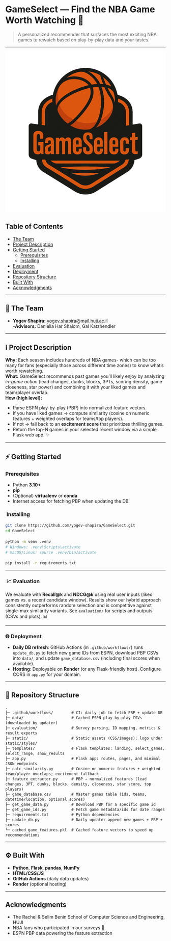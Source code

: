 # GameSelect — Find the NBA Game Worth Watching 🏀

> A personalized recommender that surfaces the most exciting NBA games to rewatch based on play-by-play data and your tastes.
---
![Project Cover Image](/static/GameSelect.png)
## Table of Contents
- [The Team](#the-team)
- [Project Description](#project-description)
- [Getting Started](#-getting-started)
  - [Prerequisites](#prerequisites)
  - [Installing](#️-installing)
- [Evaluation](#evaluation)
- [Deployment](#deployment)
- [Repository Structure](#repository-structure)
- [Built With](#️-built-with)
- [Acknowledgments](#acknowledgments)

---

## 👥 The Team
- **Yogev Shapira:** yogev.shapira@mail.huji.ac.il  
-**Advisors:** Daniella Har Shalom, Gal Katzhendler

---

## ℹ️ Project Description
**Why:** Each season includes hundreds of NBA games- which can be too many for fans (especially those across different time zones) to know what’s worth rewatching.  
**What:** GameSelect recommends past games you’ll likely enjoy by analyzing *in-game action* (lead changes, dunks, blocks, 3PTs, scoring density, game closeness, star power) and combining it with your liked games and team/player overlap.  
**How (high level):**
- Parse ESPN play-by-play (PBP) into normalized feature vectors.
- If you have liked games → compute similarity (cosine on numeric features + weighted overlaps for teams/top players).  
- If not → fall back to an **excitement score** that prioritizes thrilling games.  
- Return the top-N games in your selected recent window via a simple Flask web app. ✨

---

## ⚡ Getting Started

### Prerequisites
- Python **3.10+**
- **pip**
- (Optional) **virtualenv** or **conda**
- Internet access for fetching PBP when updating the DB

### ️ Installing
```bash
git clone https://github.com/yogev-shapira/GameSelect.git
cd GameSelect

python -m venv .venv
# Windows: .venv\Scripts\activate
# macOS/Linux: source .venv/bin/activate

pip install -r requirements.txt
```
---

### ️ 📈 Evaluation
We evaluate with **Recall@k** and **NDCG@k** using real user inputs (liked games vs. a recent candidate window). Results show our hybrid approach consistently outperforms random selection and is competitive against single-max similarity variants. See `evaluation/` for scripts and outputs (CSVs and plots). 📊

---

###  🌐 Deployment
- **Daily DB refresh**: GitHub Actions (in `.github/workflows/`) runs `update_db.py` to fetch new game IDs from ESPN, download PBP CSVs into `data/`, and update `game_database.csv` (including final scores when available).
- **Hosting**: Deployable on **Render** (or any Flask-friendly host). Configure CORS in `app.py` for your domain.

---

## 🧱 Repository Structure 
  ```text
.
├─ .github/workflows/        # CI: daily job to fetch PBP + update DB
├─ data/                     # Cached ESPN play-by-play CSVs (downloaded by updater)
├─ evaluation/               # Survey parsing, ID mapping, metrics & result exports
├─ static/                   # Static assets (CSS/images); logo under static/styles/
├─ templates/                # Flask templates: landing, select_games, select_range, show_results
├─ app.py                    # Flask app: routes, pages, and minimal JSON endpoints
├─ calc_similarity.py        # Cosine on numeric features + weighted team/player overlaps; excitement fallback
├─ feature_extractor.py      # PBP → normalized features (lead changes, 3PT, dunks, blocks, density, closeness, star score, top players)
├─ game_database.csv         # Master games table (ids, teams, datetime/location, optional scores)
├─ get_game_data.py          # Download PBP for a specific game id
├─ get_game_ids.py           # Fetch game metadata/ids for date ranges
├─ requirements.txt          # Python dependencies
├─ update_db.py              # Daily update: append new games + PBP + scores
└─ cached_game_features.pkl  # Cached feature vectors to speed up recommendations
```
---

## ⚙️ Built With
- **Python**, **Flask**, **pandas**, **NumPy**
- **HTML/CSS/JS**
- **GitHub Actions** (daily data updates)
- **Render** (optional hosting)

---

## Acknowledgments
- The Rachel & Selim Benin School of Computer Science and Engineering, HUJI  
- NBA fans who participated in our surveys 🧡  
- ESPN PBP data powering the feature extraction
